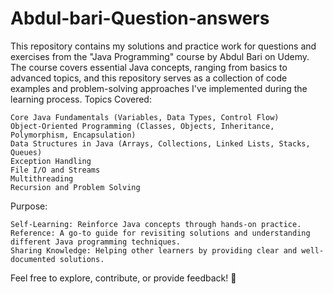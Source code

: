 # Abdul-bari-Question-answers
This repository contains my solutions and practice work for questions and exercises from the "Java Programming" course by Abdul Bari on Udemy. The course covers essential Java concepts, ranging from basics to advanced topics, and this repository serves as a collection of code examples and problem-solving approaches I've implemented during the learning process.
Topics Covered:

    Core Java Fundamentals (Variables, Data Types, Control Flow)
    Object-Oriented Programming (Classes, Objects, Inheritance, Polymorphism, Encapsulation)
    Data Structures in Java (Arrays, Collections, Linked Lists, Stacks, Queues)
    Exception Handling
    File I/O and Streams
    Multithreading
    Recursion and Problem Solving

Purpose:

    Self-Learning: Reinforce Java concepts through hands-on practice.
    Reference: A go-to guide for revisiting solutions and understanding different Java programming techniques.
    Sharing Knowledge: Helping other learners by providing clear and well-documented solutions.

Feel free to explore, contribute, or provide feedback! 🚀
